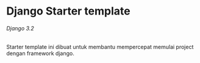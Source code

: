 # Django Starter template
###### Django 3.2

 Starter template ini dibuat untuk membantu mempercepat memulai project dengan framework django.